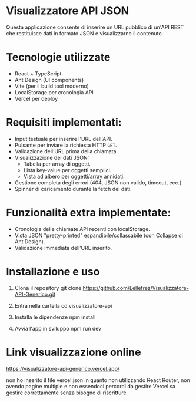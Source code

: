 # Visualizzatore API JSON

Questa applicazione consente di inserire un URL pubblico di un'API REST che restituisce dati in formato JSON e visualizzarne il contenuto.

# Tecnologie utilizzate

- React + TypeScript
- Ant Design (UI components)
- Vite (per il build tool moderno)
- LocalStorage per cronologia API
- Vercel per deploy

# Requisiti implementati:

- Input testuale per inserire l'URL dell'API.
- Pulsante per inviare la richiesta HTTP `GET`.
- Validazione dell’URL prima della chiamata.
- Visualizzazione dei dati JSON:
  - Tabella per array di oggetti.
  - Lista key-value per oggetti semplici.
  - Vista ad albero per oggetti/array annidati.
- Gestione completa degli errori (404, JSON non valido, timeout, ecc.).
- Spinner di caricamento durante la fetch dei dati.

# Funzionalità extra implementate:

- Cronologia delle chiamate API recenti con localStorage.
- Vista JSON "pretty-printed" espandibile/collassabile (con Collapse di Ant Design).
- Validazione immediata dell’URL inserito.

# Installazione e uso

1. Clona il repository
   git clone https://github.com/Lellefrez/Visualizzatore-API-Generico.git

2. Entra nella cartella
   cd visualizzatore-api

3. Installa le dipendenze
   npm install

4. Avvia l'app in sviluppo
   npm run dev

# Link visualizzazione online

https://visualizzatore-api-generico.vercel.app/

non ho inserito il file vercel.json in quanto non utilizzando React Router, non avendo pagine multiple e non essendoci percordi da gestire
Vercel sa gestire correttamente senza bisogno di riscritture
